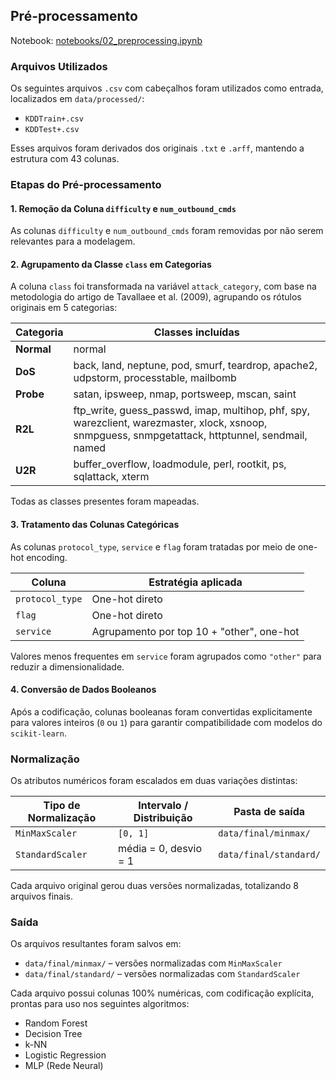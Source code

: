 ## Pré-processamento

Notebook: [notebooks/02_preprocessing.ipynb](../notebooks/02_preprocessing.ipynb)


### Arquivos Utilizados

Os seguintes arquivos `.csv` com cabeçalhos foram utilizados como entrada, localizados em `data/processed/`:

- `KDDTrain+.csv`
- `KDDTest+.csv`

Esses arquivos foram derivados dos originais `.txt` e `.arff`, mantendo a estrutura com 43 colunas.

### Etapas do Pré-processamento

#### 1. Remoção da Coluna `difficulty` e `num_outbound_cmds`

As colunas `difficulty` e `num_outbound_cmds` foram removidas por não serem relevantes para a modelagem.


#### 2. Agrupamento da Classe `class` em Categorias

A coluna `class` foi transformada na variável `attack_category`, com base na metodologia do artigo de Tavallaee et al. (2009), agrupando os rótulos originais em 5 categorias:

| Categoria | Classes incluídas |
|-----------|------------------|
| **Normal** | normal |
| **DoS** | back, land, neptune, pod, smurf, teardrop, apache2, udpstorm, processtable, mailbomb |
| **Probe** | satan, ipsweep, nmap, portsweep, mscan, saint |
| **R2L** | ftp_write, guess_passwd, imap, multihop, phf, spy, warezclient, warezmaster, xlock, xsnoop, snmpguess, snmpgetattack, httptunnel, sendmail, named |
| **U2R** | buffer_overflow, loadmodule, perl, rootkit, ps, sqlattack, xterm |

Todas as classes presentes foram mapeadas.


#### 3. Tratamento das Colunas Categóricas

As colunas `protocol_type`, `service` e `flag` foram tratadas por meio de one-hot encoding.

| Coluna         | Estratégia aplicada                       |
|----------------|-------------------------------------------|
| `protocol_type`| One-hot direto                            |
| `flag`         | One-hot direto                            |
| `service`      | Agrupamento por top 10 + "other", one-hot |

Valores menos frequentes em `service` foram agrupados como `"other"` para reduzir a dimensionalidade.


#### 4. Conversão de Dados Booleanos

Após a codificação, colunas booleanas foram convertidas explicitamente para valores inteiros (`0` ou `1`) para garantir compatibilidade com modelos do `scikit-learn`.



### Normalização

Os atributos numéricos foram escalados em duas variações distintas:

| Tipo de Normalização | Intervalo / Distribuição    | Pasta de saída                     |
|----------------------|------------------------------|------------------------------------|
| `MinMaxScaler`       | `[0, 1]`                     | `data/final/minmax/`               |
| `StandardScaler`     | média = 0, desvio = 1        | `data/final/standard/`             |

Cada arquivo original gerou duas versões normalizadas, totalizando 8 arquivos finais.


### Saída

Os arquivos resultantes foram salvos em:

- `data/final/minmax/` – versões normalizadas com `MinMaxScaler`
- `data/final/standard/` – versões normalizadas com `StandardScaler`

Cada arquivo possui colunas 100% numéricas, com codificação explícita, prontas para uso nos seguintes algoritmos:

- Random Forest
- Decision Tree
- k-NN
- Logistic Regression
- MLP (Rede Neural)

